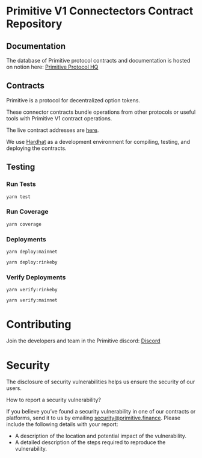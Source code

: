 # Primitive V1 Connectectors Contract Repository

## Documentation

The database of Primitive protocol contracts and documentation is hosted on notion here: [Primitive Protocol HQ](https://www.notion.so/primitivefi/Primitive-Protocol-HQ-fc081b939bb04e2a90ccaebf36faa78e)

## Contracts

Primitive is a protocol for decentralized option tokens.

These connector contracts bundle operations from other protocols or useful tools with Primitive V1 contract operations.

The live contract addresses are [here](https://www.notion.so/primitivefi/dc3b883ff9d94044b6738701b2826f7a?v=9e56507d430d4f4fb1939242cfb23736).

We use [Hardhat](https://hardhat.org) as a development environment for compiling, testing, and deploying the contracts.

## Testing

### Run Tests

`yarn test`

### Run Coverage

`yarn coverage`

### Deployments

`yarn deploy:mainnet`

`yarn deploy:rinkeby`

### Verify Deployments

`yarn verify:rinkeby`

`yarn verify:mainnet`

# Contributing

Join the developers and team in the Primitive discord: [Discord](https://discord.gg/JBM6APT)

# Security

The disclosure of security vulnerabilities helps us ensure the security of our users.

How to report a security vulnerability?

If you believe you’ve found a security vulnerability in one of our contracts or platforms, send it to us by emailing security@primitive.finance. Please include the following details with your report:

- A description of the location and potential impact of the vulnerability.
- A detailed description of the steps required to reproduce the vulnerability.
